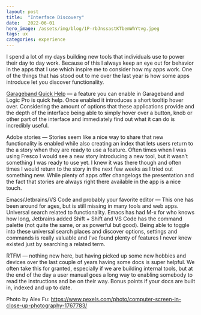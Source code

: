 ```yaml
---
layout:	post
title:	"Interface Discovery"
date:	2022-06-01
hero_image: /assets/img/blog/1P-rbJnssastKTbemWhYtvg.jpeg
tags: ux
categories: experience
---
```


I spend a lot of my days building new tools that individuals use to power their day to day work. Because of this I always keep an eye out for behavior in the apps that I use which inspire me to consider how my apps work. One of the things that has stood out to me over the last year is how some apps introduce let you discover functionality.

[Garageband Quick Help](https://support.apple.com/guide/garageband/get-help-gbnde4c4dcd6/mac) — a feature you can enable in Garageband and Logic Pro is quick help. Once enabled it introduces a short tooltip hover over. Considering the amount of options that these applications provide and the depth of the interface being able to simply hover over a button, knob or other part of the interface and immediately find out what it can do is incredibly useful.

Adobe stories — Stories seem like a nice way to share that new functionality is enabled while also creating an index that lets users return to the a story when they are ready to use a feature. Often times when I was using Fresco I would see a new story introducing a new tool, but it wasn’t something I was ready to use yet. I knew it was there though and often times I would return to the story in the next few weeks as I tried out something new. While plenty of apps offer changelogs the presentation and the fact that stories are always right there available in the app is a nice touch.

Emacs/Jetbrains/VS Code and probably your favorite editor — This one has been around for ages, but is still missing in many tools and web apps. Universal search related to functionality. Emacs has had M-x for who knows how long, Jetbrains added Shift + Shift and VS Code has the command palette (not quite the same, or as powerful but good). Being able to toggle into these universal search places and discover options, settings and commands is really valuable and I’ve found plenty of features I never knew existed just by searching a related term.

RTFM — nothing new here, but having picked up some new hobbies and devices over the last couple of years having some docs is super helpful. We often take this for granted, especially if we are building internal tools, but at the end of the day a user manual goes a long way to enabling somebody to read the instructions and be on their way. Bonus points if your docs are built in, indexed and up to date.

Photo by Alex Fu: <https://www.pexels.com/photo/computer-screen-in-close-up-photography-1767783/>
